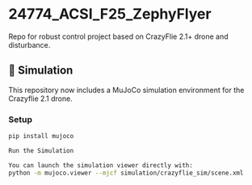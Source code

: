# 24774_ACSI_F25_ZephyFlyer
Repo for robust control project based on CrazyFlie 2.1+ drone and disturbance.
 
## 🧠 Simulation

This repository now includes a MuJoCo simulation environment for the Crazyflie 2.1 drone.

### Setup
```bash
pip install mujoco 

Run the Simulation

You can launch the simulation viewer directly with:
python -m mujoco.viewer --mjcf simulation/crazyflie_sim/scene.xml
